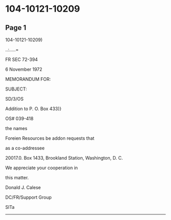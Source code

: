 # 104-10121-10209

## Page 1

104-10121-10209)

..:.....=

FR SEC 72-394

6 November 1972

MEMORANDUM FOR:

SUBJECT:

SD/3/OS

Addition to P. O. Box 433)}

OS# 039-418

the names

Foreien Resources be addon requests that

as a co-addressee

20017.0. Box 1433, Brookland Station, Washington, D. C.

We appreciate your cooperation in

this matter.

Donald J. Calese

DC/FR/Support Group

SITa

---

